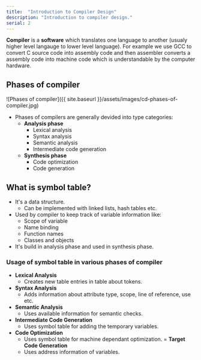 ```yaml
---
title:  "Introduction to Compiler Design"
description: "Introduction to compiler design."
serial: 2
---
```


**Compiler** is a **software** which translates one language to another (usualy higher level langauge to lower level language). For example we use GCC to convert C source code into assembly code and then assembler converts a assembly code into machine code which is understandable by the computer hardware.


## Phases of compiler

![Phases of compiler]({{ site.baseurl }}/assets/images/cd-phases-of-compiler.jpg)

- Phases of compilers are generally devided into type categories:
    - **Analysis phase**
        - Lexical analysis
        - Syntax analysis
        - Semantic analysis
        - Intermediate code generation
    - **Synthesis phase**
        - Code optimization
        - Code generation

## What is symbol table?

- It's a data structure.
    - Can be implemented with linked lists, hash tables etc.
- Used by compiler to keep track of variable information like:
    - Scope of variable
    - Name binding
    - Function names
    - Classes and objects
- It's build in analysis phase and used in synthesis phase.

### Usage of symbol table in various phases of compiler
- **Lexical Analysis**
    - Creates new table entries in table about tokens.
- **Syntax Analysis**
    - Adds information about attribute type, scope, line of reference, use etc.
- **Semantic Analysis**
    - Uses available information for semantic checks.
- **Intermediate Code Generation**
    - Uses symbol table for adding the temporary variables.
- **Code Optimization**
    - Uses symbol table for machine dependant optimization.
= **Target Code Generation**
    - Uses address information of variables.


